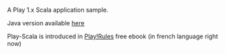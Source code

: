 A Play 1.x Scala application sample. 

Java version available [here](https://github.com/loicdescotte/vote4music)

Play-Scala is introduced in [Play!Rules](https://github.com/3monkeys/play.rules) free ebook (in french language right now)